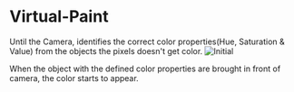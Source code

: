 # Virtual-Paint
Until the Camera, identifies the correct color properties(Hue, Saturation & Value) from the objects the pixels doesn't get color. 
![Initial](https://user-images.githubusercontent.com/53963944/142591041-74230a14-9bf8-47c0-adb9-9961c314189b.jpg)

When the object with the defined color properties are brought in front of camera, the color starts to appear.
